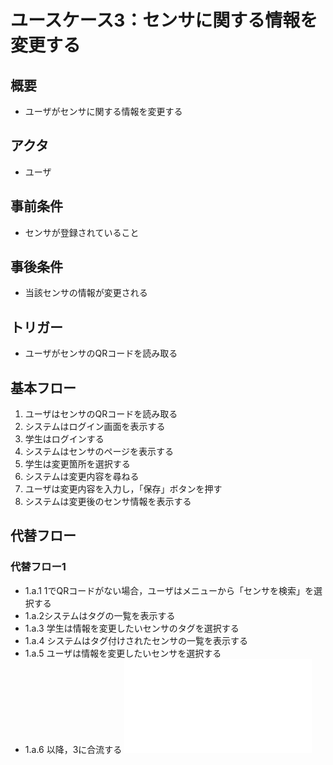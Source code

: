 # ユースケース3：センサに関する情報を変更する

## 概要
- ユーザがセンサに関する情報を変更する
## アクタ
- ユーザ
## 事前条件
- センサが登録されていること
## 事後条件
- 当該センサの情報が変更される
## トリガー
- ユーザがセンサのQRコードを読み取る
## 基本フロー
1. ユーザはセンサのQRコードを読み取る
2. システムはログイン画面を表示する
3. 学生はログインする
4. システムはセンサのページを表示する
5. 学生は変更箇所を選択する
6. システムは変更内容を尋ねる
7. ユーザは変更内容を入力し，「保存」ボタンを押す
8. システムは変更後のセンサ情報を表示する
## 代替フロー
### 代替フロー1
- 1.a.1 1でQRコードがない場合，ユーザはメニューから「センサを検索」を選択する
- 1.a.2システムはタグの一覧を表示する
- 1.a.3 学生は情報を変更したいセンサのタグを選択する
- 1.a.4 システムはタグ付けされたセンサの一覧を表示する
- 1.a.5 ユーザは情報を変更したいセンサを選択する
- 1.a.6 以降，3に合流する
![henkou](usecase_3.pdf)